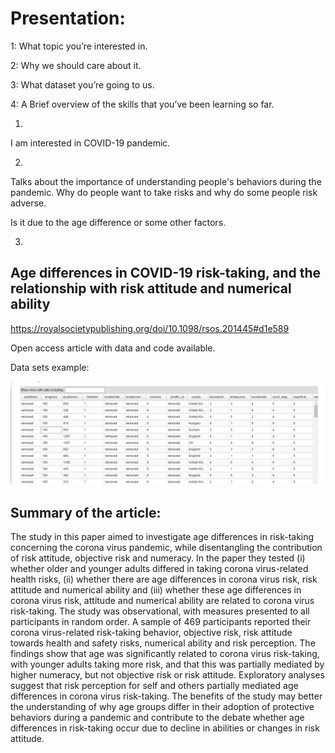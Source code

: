 # Presentation:

1: What topic you’re interested in.

2: Why we should care about it.

3: What dataset you’re going to us.

4: A Brief overview of the skills that you’ve been learning so far.



1.

I am interested in COVID-19 pandemic.

2.

Talks about the importance of understanding people's behaviors during the pandemic. Why do people want to take risks and why do some people risk adverse.

Is it due to the age difference or some other factors.

3.

## Age differences in COVID-19 risk-taking, and the relationship with risk attitude and numerical ability

https://royalsocietypublishing.org/doi/10.1098/rsos.201445#d1e589

Open access article with data and code available.

Data sets example:

![](https://github.com/DD-Daniel/STA496/blob/main/images/image-20211020115748046.png)

## Summary of the article:

The study in this paper aimed to investigate age differences in risk-taking concerning the corona virus pandemic, while disentangling the contribution of risk attitude, objective risk and numeracy. In the paper they tested (i) whether older and younger adults differed in taking corona virus-related health risks, (ii) whether there are age differences in corona virus risk, risk attitude and numerical ability and (iii) whether these age differences in corona virus risk, attitude and numerical ability are related to corona virus risk-taking. The study was observational, with measures presented to all participants in random order. A sample of 469 participants reported their corona virus-related risk-taking behavior, objective risk, risk attitude towards health and safety risks, numerical ability and risk perception. The findings show that age was significantly related to corona virus risk-taking, with younger adults taking more risk, and that this was partially mediated by higher numeracy, but not objective risk or risk attitude. Exploratory analyses suggest that risk perception for self and others partially mediated age differences in corona virus risk-taking. The benefits of the study may better the understanding of why age groups differ in their adoption of protective behaviors during a pandemic and contribute to the debate whether age differences in risk-taking occur due to decline in abilities or changes in risk attitude.

